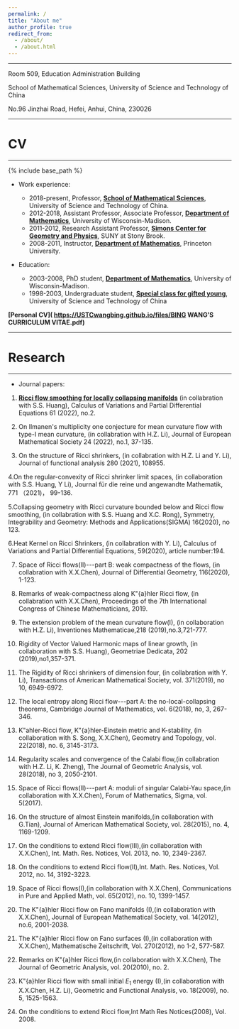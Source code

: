 ```yaml
---
permalink: /
title: "About me"
author_profile: true
redirect_from: 
  - /about/
  - /about.html
---
```

***
 Room 509, Education Administration Building  
 
 School of Mathematical Sciences, University of Science and Technology of China  
 
 No.96 Jinzhai Road, Hefei, Anhui, China, 230026

---

# CV

---

{% include base_path %}


- Work experience:
   - 2018-present, Professor, **[School of Mathematical Sciences](https://math.ustc.edu.cn/new/main.psp)**, University of Science and Technology of China.
   - 2012-2018, Assistant Professor, Associate Professor, **[Department of Mathematics](https://math.ustc.edu.cn/new/main.psp)**, University of Wisconsin-Madison.
   - 2011-2012, Research Assistant Professor, **[Simons Center for Geometry and Physics](https://scgp.stonybrook.edu/)**, SUNY at Stony Brook.
   - 2008-2011, Instructor, **[Department of Mathematics](https://www.math.princeton.edu/)**, Princeton University.
    
- Education:
   - 2003-2008, PhD student, **[Department of Mathematics](https://math.ustc.edu.cn/new/main.psp)**, University of Wisconsin-Madison.
   - 1998-2003, Undergraduate student, **[Special class for gifted young](https://scgy.ustc.edu.cn/)**, University of Science and Technology of China

**[Personal CV]( https://USTCwangbing.github.io/files/BING WANG’S CURRICULUM VITAE.pdf)**


---

# Research

---

- Journal papers:
1. **[Ricci flow smoothing for locally collapsing manifolds](https://link.springer.com/content/pdf/10.1007/s00526-021-02176-2.pdf)** (in collabration with S.S. Huang), Calculus of Variations and Partial Differential Equations 61 (2022), no.2.

2. On Ilmanen's multiplicity one conjecture for mean curvature flow with type-I mean curvature, (in collabration with H.Z. Li), Journal of European Mathematical Society 24 (2022), no.1, 37-135.

3. On the structure of Ricci shrinkers, (in collabration with H.Z. Li and Y. Li), Journal of functional analysis 280 (2021), 108955.

4.​​On the regular-convexity of Ricci shrinker limit spaces, (in collaboration with S.S. Huang, Y Li),  Journal für die reine und angewandte Mathematik, 771 （2021)， 99-136.

5.Collapsing geometry with Ricci curvature bounded below and Ricci flow smoothing, (in collabration with S.S. Huang and X.C. Rong), Symmetry, Integrability and Geometry: Methods and Applications(SIGMA) 16(2020), no 123.

6.​​Heat Kernel on Ricci Shrinkers, (in collabration with Y. Li), Calculus of Variations and Partial Differential Equations, 59(2020), article number:194.

7. Space of Ricci flows(II)---part B: weak compactness of the flows, (in collabration with X.X.Chen), Journal of Differential Geometry, 116(2020), 1-123.

8. Remarks of weak-compactness along K\"{a}hler Ricci flow, (in collabration with X.X.Chen), Proceedings of the 7th International Congress of Chinese Mathematicians, 2019.

9. The extension problem of the mean curvature flow(I), (in collaboration with H.Z. Li), Inventiones Mathematicae,218 (2019),no.3,721-777.

10. Rigidity of Vector Valued Harmonic maps of linear growth, (in collaboration with S.S. Huang), Geometriae Dedicata, 202 (2019),no1,357-371.

11. The Rigidity of Ricci shrinkers of dimension four, (in collabration with Y. Li), Transactions of American Mathematical Society, vol. 371(2019), no 10, 6949-6972.

12. The local entropy along Ricci flow---part A: the no-local-collapsing theorems, Cambridge Journal of Mathematics, vol. 6(2018), no, 3, 267-346.

13. K\"ahler-Ricci flow, K\"{a}hler-Einstein metric and K-stability, (in collaboration with S. Song, X.X.Chen), Geometry and Topology, vol. 22(2018), no. 6, 3145-3173.

14. Regularity scales and convergence of the Calabi flow,(in collabration with H.Z. Li, K. Zheng), The Journal of Geometric Analysis, vol. 28(2018), no 3, 2050-2101.

15. Space of Ricci flows(II)---part A: moduli of singular Calabi-Yau space,(in collaboration with X.X.Chen), Forum of Mathematics, Sigma, vol. 5(2017).

16. On the structure of almost Einstein manifolds,(in collaboration with G.Tian), Journal of American Mathematical Society, vol. 28(2015), no. 4, 1169-1209.

17. On the conditions to extend Ricci flow(III),(in collaboration with X.X.Chen), Int. Math. Res. Notices, Vol. 2013, no. 10, 2349-2367.

18. On the conditions to extend Ricci flow(II),Int. Math. Res. Notices, Vol. 2012, no. 14, 3192-3223.

19. Space of Ricci flows(I),(in collaboration with X.X.Chen), Communications in Pure and Applied Math, vol. 65(2012), no. 10, 1399-1457.

20. The K\"{a}hler Ricci flow on Fano manifolds (I),(in collaboration with X.X.Chen), Journal of European Mathematical Society, vol. 14(2012), no.6, 2001-2038.

21. The K\"{a}hler Ricci flow on Fano surfaces (I),(in collaboration with X.X.Chen), Mathematische Zeitschrift, Vol. 270(2012), no 1-2, 577-587.

22. Remarks on K\"{a}hler Ricci flow,(in collaboration with X.X.Chen), The Journal of Geometric Analysis, vol. 20(2010), no. 2.

23. K\"{a}hler Ricci flow with small initial $E_1$ energy (I),(in collaboration with X.X.Chen, H.Z. Li), Geometric and Functional Analysis, vo. 18(2009), no. 5, 1525-1563.

24. On the conditions to extend Ricci flow,Int Math Res Notices(2008), Vol. 2008.

